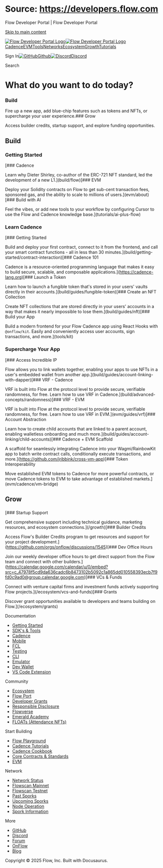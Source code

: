 # Source: https://developers.flow.com

Flow Developer Portal | Flow Developer Portal



[Skip to main content](#__docusaurus_skipToContent_fallback)

[![Flow Developer Portal Logo](/img/flow-docs-logo-dark.png)![Flow Developer Portal Logo](/img/flow-docs-logo-light.png)](/)[Cadence](/build/flow)[EVM](/evm/about)[Tools](/tools/kit)[Networks](/networks/flow-networks)[Ecosystem](/ecosystem)[Growth](/growth)[Tutorials](/tutorials)

Sign In[![GitHub]()Github](https://github.com/onflow)[![Discord]()Discord](https://discord.gg/flow)

Search

# What do you want to do today?

### Build

Fire up a new app, add blue-chip features such as tokens and NFTs, or supercharge your user experience.### Grow

Access builder credits, startup support, and explore funding opportunities.

## Build

### Getting Started

[### Cadence

Learn why Dieter Shirley, co-author of the ERC-721 NFT standard, led the development of a new L1.](build/flow)[### EVM

Deploy your Solidity contracts on Flow to get sub-cent transaction fees, sponsored gas, and the ability to scale to millions of users.](evm/about)[### Build with AI

Feel the vibes, or add new tools to your workflow by configuring Cursor to use the Flow and Cadence knowledge base.](tutorials/ai-plus-flow)

### Learn Cadence

[### Getting Started

Build and deploy your first contract, connect to it from the frontend, and call your smart contract functions - all in less than 30 minutes.](build/getting-started/contract-interaction)[### Cadence 101

Cadence is a resource-oriented programming language that makes it easy to build secure, scalable, and composable applications.](https://cadence-lang.org)[### Launch a Token

Learn how to launch a fungible token that's stored in your users' vaults directly in their accounts.](build/guides/fungible-token)[### Create an NFT Collection

Create NFT collections that are stored directly in your users' accounts in a way that makes it nearly impossible to lose them.](build/guides/nft)[### Build your App

Build a modern frontend for your Flow Cadence app using React Hooks with `@onflow/kit`. Easily and conveniently access user accounts, sign transactions, and more.](tools/kit)

### Supercharge Your App

[### Access Incredible IP

Flow allows you to link wallets together, enabling your apps to use NFTs in a user's embedded wallet from another app.](build/guides/account-linking-with-dapper)[### VRF - Cadence

VRF is built into Flow at the protocol level to provide secure, verifiable randomness, for free. Learn how to use VRF in Cadence.](build/advanced-concepts/randomness)[### VRF - EVM

VRF is built into Flow at the protocol level to provide secure, verifiable randomness, for free. Learn how to use VRF in EVM.](evm/guides/vrf)[### Account Abstraction

Learn how to create child accounts that are linked to a parent account, enabling walletless onboarding and much more.](build/guides/account-linking/child-accounts)[### Cadence + EVM Scaffold

A scaffold for seamlessly integrating Cadence into your Wagmi/RainbowKit app to batch write contract calls, conditionally execute transactions, and more.](https://github.com/jribbink/cross-vm-app)[### Token Interoperability

Move established EVM tokens to Cadence for more powerful contracts, or move Cadence tokens to EVM to take advantage of established markets.](evm/cadence/vm-bridge)

## Grow

### 

[### Startup Support

Get comprehensive support including technical guidance, marketing resources, and ecosystem connections.](/growth)[### Builder Credits

Access Flow's Builder Credits program to get resources and support for your project development.](https://github.com/orgs/onflow/discussions/1545)[### Dev Office Hours

Join our weekly developer office hours to get direct support from the Flow team and connect with other builders.](https://calendar.google.com/calendar/u/0/embed?src=c_47978f5cd9da636cadc6b8473102b5092c1a865dd010558393ecb7f9fd0c9ad0@group.calendar.google.com)[### VCs & Funds

Connect with venture capital firms and investment funds actively supporting Flow projects.](/ecosystem/vcs-and-funds)[### Grants

Discover grant opportunities available to developers and teams building on Flow.](/ecosystem/grants)

Documentation

* [Getting Started](/build/getting-started/contract-interaction)
* [SDK's & Tools](/tools)
* [Cadence](https://cadence-lang.org/docs/)
* [Mobile](/build/guides/mobile/overview)
* [FCL](/tools/clients/fcl-js)
* [Testing](/build/smart-contracts/testing)
* [CLI](/tools/flow-cli)
* [Emulator](/tools/emulator)
* [Dev Wallet](https://github.com/onflow/fcl-dev-wallet)
* [VS Code Extension](/tools/vscode-extension)

Community

* [Ecosystem](/ecosystem)
* [Flow Port](https://port.onflow.org/)
* [Developer Grants](https://github.com/onflow/developer-grants)
* [Responsible Disclosure](https://flow.com/flow-responsible-disclosure)
* [Flowverse](https://www.flowverse.co/)
* [Emerald Academy](https://academy.ecdao.org/)
* [FLOATs (Attendance NFTs)](https://floats.city/)

Start Building

* [Flow Playground](https://play.flow.com/)
* [Cadence Tutorials](https://cadence-lang.org/docs/tutorial/first-steps)
* [Cadence Cookbook](https://open-cadence.onflow.org)
* [Core Contracts & Standards](/build/core-contracts)
* [EVM](/evm/about)

Network

* [Network Status](https://status.onflow.org/)
* [Flowscan Mainnet](https://flowscan.io/)
* [Flowscan Testnet](https://testnet.flowscan.io/)
* [Past Sporks](/networks/node-ops/node-operation/past-upgrades)
* [Upcoming Sporks](/networks/node-ops/node-operation/upcoming-sporks)
* [Node Operation](/networks/node-ops)
* [Spork Information](/networks/node-ops/node-operation/spork)

More

* [GitHub](https://github.com/onflow)
* [Discord](https://discord.gg/flow)
* [Forum](https://forum.onflow.org/)
* [OnFlow](https://onflow.org/)
* [Blog](https://flow.com/blog)

Copyright © 2025 Flow, Inc. Built with Docusaurus.